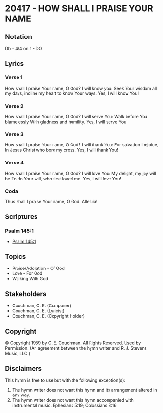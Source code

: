 # 20417 - HOW SHALL I PRAISE YOUR NAME

## Notation

Db - 4/4 on 1 - DO

## Lyrics

### Verse 1

How shall I praise Your name, O God? I will know you: Seek Your wisdom all my days, incline my heart to know Your ways. Yes, I will know You!

### Verse 2

How shall I praise Your name, O God? I will serve You: Walk before You blamelessly With gladness and humility. Yes, I will serve You!

### Verse 3

How shall I praise Your name, O God? I will thank You: For salvation I rejoice, In Jesus Christ who bore my cross. Yes, I will thank You!

### Verse 4

How shall I praise Your name, O God? I will love You: My delight, my joy will be To do Your will, who first loved me. Yes, I will love You!

### Coda

Thus shall I praise Your name, O God. Alleluia!


## Scriptures

### Psalm 145:1

- [Psalm 145:1](https://www.biblegateway.com/passage/?search=Psalm%20145%3A1)


## Topics

- Praise/Adoration - Of God
- Love - For God
- Walking With God

## Stakeholders

- Couchman, C. E. (Composer)
- Couchman, C. E. (Lyricist)
- Couchman, C. E. (Copyright Holder)

## Copyright

© Copyright 1989 by C. E. Couchman. All Rights Reserved. Used by Permission.
(An agreement between the hymn writer and R. J. Stevens Music, LLC.)

## Disclaimers

This hymn is free to use but with the following exception(s):
1. The hymn writer does not want this hymn and its arrangement altered in any way.
2. The hymn writer does not want this hymn accompanied with instrumental music.
Ephesians 5:19; Colossians 3:16


